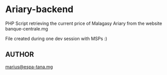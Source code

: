 Ariary-backend
===============

PHP Script retrieving the current price of Malagasy Ariary from the website banque-centrale.mg

File created during one dev session with MSPs :)

AUTHOR
-------

marius@espa-tana.mg
